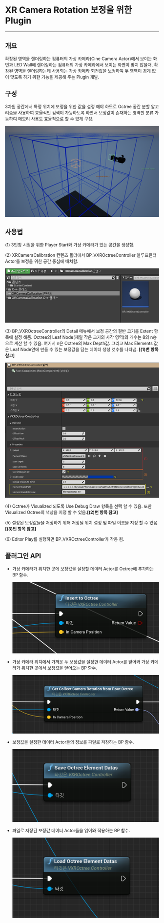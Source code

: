 # XR Camera Rotation 보정을 위한 Plugin

------------------------------------------------------------------------------------------------------------------------------------------------------------------------------------

## 개요

확장된 영역을 렌더링하는 컴퓨터의 가상 카메라(Cine Camera Actor)에서 보이는 화면과 LED Wall에 렌더링하는 컴퓨터의 가상 카메라에서 보이는 화면이 맞지 않을때, 확장된 영역을 렌더링하는데 사용되는 가상 카메라 회전값을 보정하여 두 영역이 경계 없이 맞도록 하기 위한 기능을 제공해 주는 Plugin 개발.

## 구성

3차원 공간에서 특정 위치에 보정을 위한 값을 설정 해야 하므로 Octree 공간 분할 알고리즘을 사용하여 효율적인 검색이 가능하도록 하면서 보정값이 존재하는 영역만 분류 가능하여 메모리 사용도 효율적으로 할 수 있게 구성.

![](https://github.com/Devcoder-IndieWorks/XRCameraCalibSample/blob/master/Images/Result_ScreenShot.png)

## 사용법

(1) 3인칭 시점을 위한 Player Start와 가상 카메라가 있는 공간을 생성함.

(2) XRCameraCalibration 컨텐츠 폴더에서 BP_VXROctreeController 블루프린터 Actor를 보정을 위한 공간 중심에 배치함.

![](https://github.com/Devcoder-IndieWorks/XRCameraCalibSample/blob/master/Images/BP_VXROctreeController.png)

(3) BP_VXROctreeController의 Detail 메뉴에서 보정 공간의 절반 크기를 Extent 항목에 설정 해줌. Octree의 Leaf Node(제일 작은 크기의 사각 영역)의 개수는 8의 n승으로 계산 할 수 있음. 여기서 n은 Octree의 Max Depth값. 그리고 Max Elements 값은 Leaf Node안에 만들 수 있는 보정값을 담는 데이터 생성 갯수를 나타냄. **[(1)번 항목 참고]**

![](https://github.com/Devcoder-IndieWorks/XRCameraCalibSample/blob/master/Images/BP_VXROctreeController_Detail.png)

(4) Octree가 Visualized 되도록 Use Debug Draw 항목을 선택 할 수 있음. 또한 Visualized Octree의 색상을 지정 할 수 있음.**[(2)번 항목 참고]**

(5) 설정된 보정값들을 저장하기 위해 저장될 위치 설정 및 파일 이름을 지정 할 수 있음.**[(3)번 항목 참고]**

(6) Editor Play를 실행하면 BP_VXROctreeController가 작동 됨.

## 플러그인 API

* 가상 카메라가 위치한 곳에 보정값을 설정할 데이터 Actor를 Octree에 추가하는 BP 함수.

  ![](https://github.com/Devcoder-IndieWorks/XRCameraCalibSample/blob/master/Images/API_InsertToOctree.png)

* 가상 카메라 위치에서 가까운 두 보정값을 설정한 데이터 Actor를 얻어와 가상 카메라가 위치한 곳에서 보정값을 얻어오는  BP 함수.

  ![](https://github.com/Devcoder-IndieWorks/XRCameraCalibSample/blob/master/Images/API_GetCollectCameraRotationFromRootOctree.png)

* 보정값을 설정한 데이터 Actor들의 정보를 파일로 저장하는 BP 함수.

  ![](https://github.com/Devcoder-IndieWorks/XRCameraCalibSample/blob/master/Images/API_SaveOctreeElementDatas.png)

* 파일로 저장된 보정값 데이터 Actor들을 읽어와 적용하는 BP 함수.

  ![](https://github.com/Devcoder-IndieWorks/XRCameraCalibSample/blob/master/Images/API_LoadOctreeElementDatas.png)